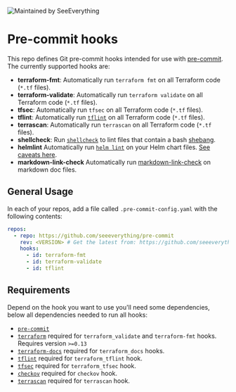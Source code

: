 ![Maintained by SeeEverything](https://img.shields.io/badge/maintained%20by-seeeverything-%6399fc.svg)

# Pre-commit hooks

This repo defines Git pre-commit hooks intended for use with [pre-commit](http://pre-commit.com/). The currently
supported hooks are:

* **terraform-fmt**: Automatically run `terraform fmt` on all Terraform code (`*.tf` files).
* **terraform-validate**: Automatically run `terraform validate` on all Terraform code (`*.tf` files).
* **tfsec**: Automatically run `tfsec` on all Terraform code (`*.tf` files).
* **tflint**: Automatically run [`tflint`](https://github.com/terraform-linters/tflint) on all Terraform code (`*.tf` files).
* **terrascan**: Automatically run `terrascan` on all Terraform code (`*.tf` files).
* **shellcheck**: Run [`shellcheck`](https://www.shellcheck.net/) to lint files that contain a bash [shebang](https://en.wikipedia.org/wiki/Shebang_(Unix)).
* **helmlint** Automatically run [`helm lint`](https://github.com/helm/helm/blob/master/docs/helm/helm_lint.md) on your Helm chart files. [See caveats here](#helm-lint-caveats).
* **markdown-link-check** Automatically run [markdown-link-check](https://github.com/tcort/markdown-link-check) on
  markdown doc files.

## General Usage

In each of your repos, add a file called `.pre-commit-config.yaml` with the following contents:

```yaml
repos:
  - repo: https://github.com/seeeverything/pre-commit
    rev: <VERSION> # Get the latest from: https://github.com/seeeverything/pre-commit
    hooks:
      - id: terraform-fmt
      - id: terraform-validate
      - id: tflint            
```

## Requirements

Depend on the hook you want to use you'll need some dependencies, below all dependencies needed to run all hooks:

* [`pre-commit`](https://pre-commit.com/#install)
* [`terraform`](https://www.terraform.io/downloads.html) required for `terraform_validate` and `terraform-fmt` hooks. Requires version `>=0.13`
* [`terraform-docs`](https://github.com/terraform-docs/terraform-docs) required for `terraform_docs` hooks.
* [`tflint`](https://github.com/terraform-linters/tflint) required for `terraform_tflint` hook.
* [`tfsec`](https://github.com/liamg/tfsec) required for `terraform_tfsec` hook.
* [`checkov`](https://github.com/bridgecrewio/checkov) required for `checkov` hook.
* [`terrascan`](https://github.com/accurics/terrascan) required for `terrascan` hook.

